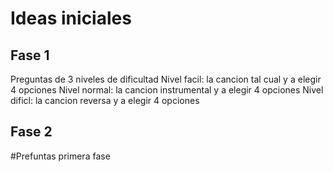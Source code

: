 # Ideas iniciales
## Fase 1
Preguntas de 3 niveles de dificultad 
Nivel facil: la cancion tal cual y a elegir 4 opciones
Nivel normal: la cancion instrumental y a elegir 4 opciones
Nivel dificl: la cancion reversa y a elegir 4 opciones

## Fase 2

#Prefuntas primera fase
